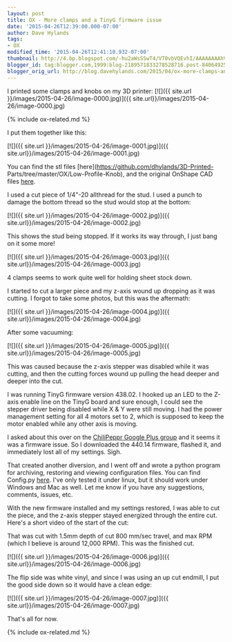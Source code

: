 ```yaml
---
layout: post
title: OX - More clamps and a TinyG firmware issue
date: '2015-04-26T12:39:00.000-07:00'
author: Dave Hylands
tags:
- OX
modified_time: '2015-04-26T12:41:10.932-07:00'
thumbnail: http://4.bp.blogspot.com/-hu2aWsSSwT4/VT0vbVQEvhI/AAAAAAAAhVw/NyDeV7mcza4/s72-c/IMG_20150424_183821.jpg
blogger_id: tag:blogger.com,1999:blog-2189571833278528716.post-8406492533135605137
blogger_orig_url: http://blog.davehylands.com/2015/04/ox-more-clamps-and-tinyg-firmware-issue.html
---
```


I printed some clamps and knobs on my 3D printer:
[![]({{ site.url }}/images/2015-04-26/image-0000.jpg)]({{ site.url}}/images/2015-04-26/image-0000.jpg)

{% include ox-related.md %}

I put them together like this:

[![]({{ site.url }}/images/2015-04-26/image-0001.jpg)]({{ site.url}}/images/2015-04-26/image-0001.jpg)


You can find the stl files [here](https://github.com/dhylands/3D-Printed-
Parts/tree/master/OX/Low-Profile-Knob), and the original OnShape CAD files
[here](https://cad.onshape.com/documents/ac25f8aa27194f018107d8a3/w/d9c6e6dc98fe415180a348a6/e/273716e84f30487d979d0def).

I used a cut piece of 1/4"-20 allthread for the stud. I used a punch to damage
the bottom thread so the stud would stop at the bottom:

[![]({{ site.url }}/images/2015-04-26/image-0002.jpg)]({{ site.url}}/images/2015-04-26/image-0002.jpg)


 This shows the stud being stopped. If it works its way through, I just bang
on it some more!

[![]({{ site.url }}/images/2015-04-26/image-0003.jpg)]({{ site.url}}/images/2015-04-26/image-0003.jpg)


4 clamps seems to work quite well for holding sheet stock down.

I started to cut a larger piece and my z-axis wound up dropping as it was
cutting. I forgot to take some photos, but this was the aftermath:

[![]({{ site.url }}/images/2015-04-26/image-0004.jpg)]({{ site.url}}/images/2015-04-26/image-0004.jpg)


After some vacuuming:

[![]({{ site.url }}/images/2015-04-26/image-0005.jpg)]({{ site.url}}/images/2015-04-26/image-0005.jpg)


This was caused because the z-axis stepper was disabled while it was cutting,
and then the cutting forces wound up pulling the head deeper and deeper into
the cut.

I was running TinyG firmware version 438.02. I hooked up an LED to the Z-axis
enable line on the TinyG board and sure enough, I could see the stepper driver
being disabled while X & Y were still moving. I had the power management
setting for all 4 motors set to 2, which is supposed to keep the motor enabled
while any other axis is moving.



I asked about this over on the [ChiliPeppr Google Plus
group](https://plus.google.com/+DaveHylands/posts/fLbrV2yg8pY) and it seems it
was a firmware issue. So I downloaded the 440.14 firmware, flashed it, and
immediately lost all of my settings. Sigh.

That created another diversion, and I went off and wrote a python program for
archiving, restoring and viewing configuration files. You can find Config.py
[here](https://github.com/dhylands/TinyG-Utils/tree/master/Config). I've only
tested it under linux, but it should work under Windows and Mac as well. Let
me know if you have any suggestions, comments, issues, etc.

With the new firmware installed and my settings restored, I was able to cut
the piece, and the z-axis stepper stayed energized through the entire cut.
Here's a short video of the start of the cut:



That was cut with 1.5mm depth of cut 800 mm/sec travel, and max RPM (which I
believe is around 12,000 RPM). This was the finished cut.

[![]({{ site.url }}/images/2015-04-26/image-0006.jpg)]({{ site.url}}/images/2015-04-26/image-0006.jpg)


The flip side was white vinyl, and since I was using an up cut endmill, I put
the good side down so it would have a clean edge:

[![]({{ site.url }}/images/2015-04-26/image-0007.jpg)]({{ site.url}}/images/2015-04-26/image-0007.jpg)


That's all for now.

{% include ox-related.md %}
